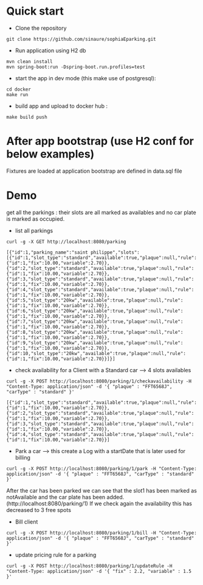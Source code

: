 # Quick start

* Clone the repository

```
git clone https://github.com/sinaure/sophiaEparking.git
```

* Run application using H2 db

```
mvn clean install
mvn spring-boot:run -Dspring-boot.run.profiles=test
```

* start the app in dev mode (this make use of postgresql):

```
cd docker
make run
```

* build app and upload to docker hub :

```
make build push
```

# After app bootstrap (use H2 conf for below examples)

Fixtures are loaded at application bootstrap are defined in data.sql file


# Demo
get all the parkings : their slots are all marked as availables and no car plate is marked as occupied.

* list all parkings

```
curl -g -X GET http://localhost:8080/parking

[{"id":1,"parking_name":"saint philippe","slots":[{"id":1,"slot_type":"standard","available":true,"plaque":null,"rule":{"id":1,"fix":10.00,"variable":2.70}},{"id":2,"slot_type":"standard","available":true,"plaque":null,"rule":{"id":1,"fix":10.00,"variable":2.70}},{"id":3,"slot_type":"standard","available":true,"plaque":null,"rule":{"id":1,"fix":10.00,"variable":2.70}},{"id":4,"slot_type":"standard","available":true,"plaque":null,"rule":{"id":1,"fix":10.00,"variable":2.70}},{"id":5,"slot_type":"20kw","available":true,"plaque":null,"rule":{"id":1,"fix":10.00,"variable":2.70}},{"id":6,"slot_type":"20kw","available":true,"plaque":null,"rule":{"id":1,"fix":10.00,"variable":2.70}},{"id":7,"slot_type":"20kw","available":true,"plaque":null,"rule":{"id":1,"fix":10.00,"variable":2.70}},{"id":8,"slot_type":"20kw","available":true,"plaque":null,"rule":{"id":1,"fix":10.00,"variable":2.70}},{"id":9,"slot_type":"20kw","available":true,"plaque":null,"rule":{"id":1,"fix":10.00,"variable":2.70}},{"id":10,"slot_type":"20kw","available":true,"plaque":null,"rule":{"id":1,"fix":10.00,"variable":2.70}}]}]
```

* check availability for a Client with a Standard car --> 4 slots availables

```
curl -g -X POST http://localhost:8080/parking/1/checkavailability -H "Content-Type: application/json" -d '{ "plaque" : "FFT6568J", "carType" : "standard" }'

[{"id":1,"slot_type":"standard","available":true,"plaque":null,"rule":{"id":1,"fix":10.00,"variable":2.70}},{"id":2,"slot_type":"standard","available":true,"plaque":null,"rule":{"id":1,"fix":10.00,"variable":2.70}},{"id":3,"slot_type":"standard","available":true,"plaque":null,"rule":{"id":1,"fix":10.00,"variable":2.70}},{"id":4,"slot_type":"standard","available":true,"plaque":null,"rule":{"id":1,"fix":10.00,"variable":2.70}}]

```

* Park a car --> this create a Log with a startDate that is later used for billing

```
curl -g -X POST http://localhost:8080/parking/1/park -H "Content-Type: application/json" -d '{ "plaque" : "FFT6568J", "carType" : "standard" }'

```
After the car has been parked we can see that the slot1 has been marked as notAvailable and the car plate has been added. (http://localhost:8080/parking/1)
If we check again the availability this has decreased to 3 free spots

* Bill client 

```
curl -g -X POST http://localhost:8080/parking/1/bill -H "Content-Type: application/json" -d '{ "plaque" : "FFT6568J", "carType" : "standard" }'

```

* update pricing rule for a parking 

```
curl -g -X POST http://localhost:8080/parking/1/updateRule -H "Content-Type: application/json" -d '{ "fix" : 2.2, "variable" : 1.5 }'

```
